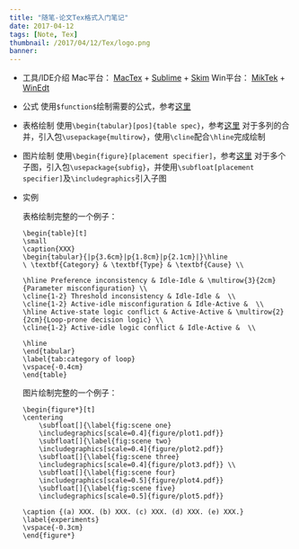 ```yaml
---
title: "随笔-论文Tex格式入门笔记"
date: 2017-04-12
tags: [Note, Tex]
thumbnail: /2017/04/12/Tex/logo.png
banner: 
---
```


* 工具/IDE介绍
	Mac平台： [MacTex](http://tug.org/mactex/) + [Sublime](http://www.sublimetext.com/3) + [Skim](http://skim-app.sourceforge.net/)
	Win平台： [MikTek](https://miktex.org/) + [WinEdt](http://www.winedt.com/)

* 公式
	使用`$function$`绘制需要的公式，参考[这里](https://en.wikibooks.org/wiki/LaTeX/Mathematics)

* 表格绘制
	使用`\begin{tabular}[pos]{table spec}`，参考[这里](https://en.wikibooks.org/wiki/LaTeX/Tables)
	对于多列的合并，引入包`\usepackage{multirow}`，使用`\cline`配合`\hline`完成绘制

* 图片绘制
	使用`\begin{figure}[placement specifier]`，参考[这里](https://en.wikibooks.org/wiki/LaTeX/Floats,_Figures_and_Captions)
	对于多个子图，引入包`\usepackage{subfig}`，并使用`\subfloat[placement specifier]`及`\includegraphics`引入子图

* 实例

	表格绘制完整的一个例子：
	```Tex
	\begin{table}[t]
	\small
	\caption{XXX}
	\begin{tabular}{|p{3.6cm}|p{1.8cm}|p{2.1cm}|}\hline
	\ \textbf{Category} & \textbf{Type} & \textbf{Cause} \\

	\hline Preference inconsistency & Idle-Idle & \multirow{3}{2cm}{Parameter misconfiguration} \\
	\cline{1-2} Threshold inconsistency & Idle-Idle &  \\
	\cline{1-2} Active-idle misconfiguration & Idle-Active &  \\
	\hline Active-state logic conflict & Active-Active & \multirow{2}{2cm}{Loop-prone decision logic} \\
	\cline{1-2} Active-idle logic conflict & Idle-Active &  \\

	\hline
	\end{tabular}
	\label{tab:category of loop}
	\vspace{-0.4cm}
	\end{table}
	```

	图片绘制完整的一个例子：
	```Tex
	\begin{figure*}[t]
	\centering
	 	\subfloat[]{\label{fig:scene one}
		\includegraphics[scale=0.4]{figure/plot1.pdf}}
		\subfloat[]{\label{fig:scene two}
		\includegraphics[scale=0.4]{figure/plot2.pdf}}
		\subfloat[]{\label{fig:scene three}
		\includegraphics[scale=0.4]{figure/plot3.pdf}} \\
		\subfloat[]{\label{fig:scene four}
		\includegraphics[scale=0.5]{figure/plot4.pdf}}
		\subfloat[]{\label{fig:scene five}
		\includegraphics[scale=0.5]{figure/plot5.pdf}}

	\caption {(a) XXX. (b) XXX. (c) XXX. (d) XXX. (e) XXX.}
	\label{experiments}
	\vspace{-0.3cm}
	\end{figure*}
	```